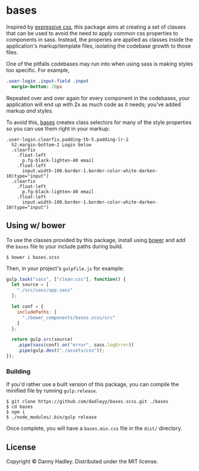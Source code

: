 # bases

Inspired by [expressive css](http://johnpolacek.github.io/expressive-css), this package aims at creating a set of classes that can be used to avoid the need to apply common css properties to components in sass. Instead, the properies are applied as classes inside the application's markup/template files, isolating the codebase growth to those files.

One of the pitfalls codebases may run into when using sass is making styles too specific. For example,

```sass
.user-login .input-field .input
  margin-bottom: 20px
```

Repeated over and over again for every component in the codebases, your application will end up with 2x as much code as it needs; you've added markup _and_ styles.

To avoid this, [bases](https://github.com/dadleyy/bases.scss) creates class selectors for many of the style properties so you can use them right in your markup:

```jade
.user-login.clearfix.padding-tb-5.padding-lr-2
  h2.margin-bottom-2 Login below
  .clearfix
    .float-left
      p.fg-black-lighten-40 email
    .float-left
      input.width-100.border-1.border-color-white-darken-10(type="input")
  .clearfix
    .float-left
      p.fg-black-lighten-40 email
    .float-left
      input.width-100.border-1.border-color-white-darken-10(type="input")
```

## Using w/ bower

To use the classes provided by this package, install using [bower](https://bower.io) and add the `bases` file to your include paths during build.

```
$ bower i bases.scss
```

Then, in your project's `gulpfile.js` for example:

```js
gulp.task("sass", ["clean:css"], function() {
  let source = [
    "./src/sass/app.sass"
  ];

  let conf = {
    includePaths: [
      "./bower_components/bases.scss/src"
    ]
  };

  return gulp.src(source)
    .pipe(sass(conf).on("error", sass.logError))
    .pipe(gulp.dest("./assets/css"));
});
```

### Building

If you'd rather use a built version of this package, you can compile the minified file by running `gulp:release`.

```
$ git clone https://github.com/dadleyy/bases.scss.git ./bases
$ cd bases
$ npm i
$ ./node_modules/.bin/gulp release
```

Once complete, you will have a `bases.min.css` file in the `dist/` directory.

## License

Copyright © Danny Hadley. Distributed under the MIT license.
